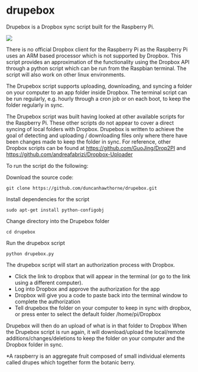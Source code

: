 # drupebox
Drupebox is a Dropbox sync script built for the Raspberry Pi.

![](https://raw.githubusercontent.com/sarahschofield120/drupebox/master/icon.png)

There is no official Dropbox client for the Raspberry Pi as the Raspberry Pi uses an ARM based processor which is  not supported by Dropbox. This script provides an approximation of the functionality using the Dropbox API through a python script which can be run from the Raspbian terminal. The script will also work on other linux environments.

The Drupebox script supports uploading, downloading, and syncing a folder on your computer to an app folder inside Dropbox. The terminal script can be run regularly, e.g. hourly through a cron job or on each boot, to keep the folder regularly in sync.

The Drupebox script was built having looked at other available scripts for the Raspberry Pi. These other scripts do not appear to cover a direct syncing of local folders with Dropbox. Drupebox is written to achieve the goal of detecting and uploading / downloading files only where there have been changes made to keep the folder in sync. For reference, other Dropbox scripts can be found at https://github.com/GuoJing/Drop2PI and https://github.com/andreafabrizi/Dropbox-Uploader 

To run the script do the following:

Download the source code:
```
git clone https://github.com/duncanhawthorne/drupebox.git
```

Install dependencies for the script
```
sudo apt-get install python-configobj
```

Change directory into the Drupebox folder
```
cd drupebox
```

Run the drupebox script
```
python drupebox.py
```
The drupebox script will start an authorization process with Dropbox.
* Click the link to dropbox that will appear in the terminal (or go to the link using a different computer).
* Log into Dropbox and approve the authorization for the app
* Dropbox will give you a code to paste back into the terminal window to complete the authorization
* Tell drupebox the folder on your computer to keep in sync with dropbox, or press enter to select the default folder /home/pi/Dropbox

Drupebox will then do an upload of what is in that folder to Dropbox
When the Drupebox script is run again, it will download/upload the local/remote additions/changes/deletions to keep the folder on your computer and the Dropbox folder in sync.



*A raspberry is an aggregate fruit composed of small individual elements called drupes which together form the botanic berry.
